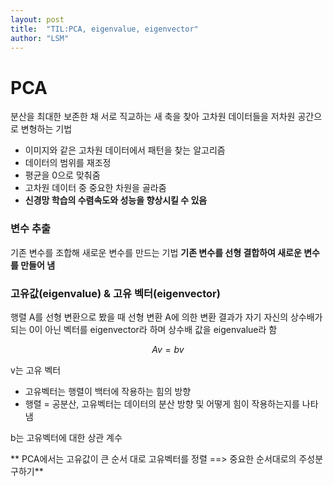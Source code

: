 ```yaml
---
layout: post
title:  "TIL:PCA, eigenvalue, eigenvector"
author: "LSM"
---
```

# PCA
분산을 최대한 보존한 채 서로 직교하는 새 축을 찾아 고차원 데이터들을 저차원 공간으로 변형하는 기법

* 이미지와 같은 고차원 데이터에서 패턴을 찾는 알고리즘
* 데이터의 범위를 재조정
* 평균을 0으로 맞춰줌
* 고차원 데이터 중 중요한 차원을 골라줌
* **신경망 학습의 수렴속도와 성능을 향상시킬 수 있음**


### 변수 추출
기존 변수를 조합해 새로운 변수를 만드는 기법
**기존 변수를 선형 결합하여 새로운 변수를 만들어 냄**

### 고유값(eigenvalue) & 고유 벡터(eigenvector)
행렬 A를 선형 변환으로 봤을 때 선형 변환 A에 의한 변환 결과가 자기 자신의 상수배가 되는 0이 아닌 벡터를 eigenvector라 하며 상수배 값을 eigenvalue라 함

$$
Av = bv
$$

v는 고유 벡터
- 고유벡터는 행렬이 백터에 작용하는 힘의 방향
- 행렬 = 공분산, 고유벡터는 데이터의 분산 방향 및 어떻게 힘이 작용하는지를 나타냄

b는 고유벡터에 대한 상관 계수


** PCA에서는 고유값이 큰 순서 대로 고유벡터를 정렬 ==> 중요한 순서대로의 주성분 구하기**
